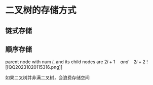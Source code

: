 # 二叉树的存储方式
## 链式存储
## 顺序存储
parent node with num $i$, and its child nodes are $2i+1\quad and \quad   2i+2$
![[QQ20231020115316.png]]

如果二叉树并非满二叉树，会浪费存储空间
